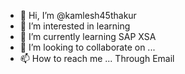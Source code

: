 - 👋 Hi, I’m @kamlesh45thakur
- 👀 I’m interested in learning
- 🌱 I’m currently learning SAP XSA
- 💞️ I’m looking to collaborate on ...
- 📫 How to reach me ... Through Email

<!---
kamlesh45thakur/kamlesh45thakur is a ✨ special ✨ repository because its `README.md` (this file) appears on your GitHub profile.
You can click the Preview link to take a look at your changes.
--->

